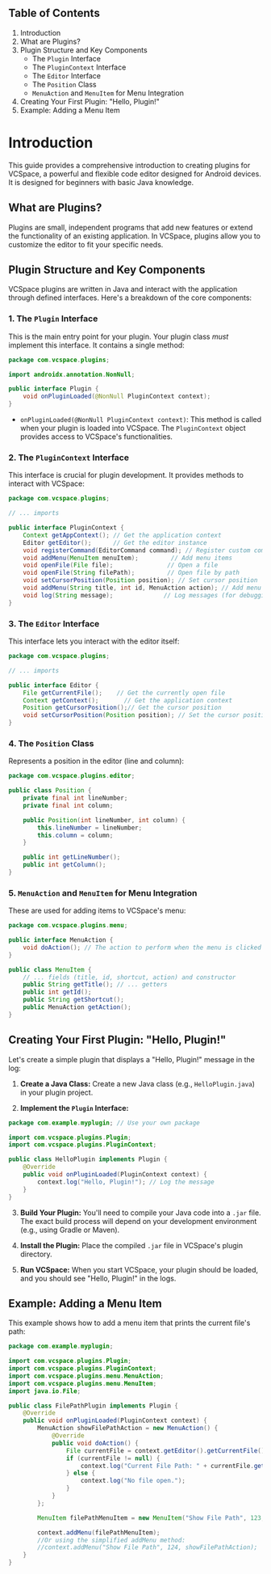 ## Table of Contents
1. Introduction 
2. What are Plugins?
3. Plugin Structure and Key Components
    - The `Plugin` Interface
    - The `PluginContext` Interface
    - The `Editor` Interface
    - The `Position` Class
    - `MenuAction` and `MenuItem` for Menu Integration
4. Creating Your First Plugin: "Hello, Plugin!"
5. Example: Adding a Menu Item

# Introduction
This guide provides a comprehensive introduction to creating plugins for VCSpace, a powerful and flexible code editor designed for Android devices. It is designed for beginners with basic Java knowledge.

## What are Plugins?

Plugins are small, independent programs that add new features or extend the functionality of an existing application. In VCSpace, plugins allow you to customize the editor to fit your specific needs.

## Plugin Structure and Key Components

VCSpace plugins are written in Java and interact with the application through defined interfaces. Here's a breakdown of the core components:

### 1. The `Plugin` Interface

This is the main entry point for your plugin. Your plugin class *must* implement this interface. It contains a single method:

```java
package com.vcspace.plugins;

import androidx.annotation.NonNull;

public interface Plugin {
    void onPluginLoaded(@NonNull PluginContext context);
}
```

-   `onPluginLoaded(@NonNull PluginContext context)`: This method is called when your plugin is loaded into VCSpace. The `PluginContext` object provides access to VCSpace's functionalities.

### 2. The `PluginContext` Interface

This interface is crucial for plugin development. It provides methods to interact with VCSpace:

```java
package com.vcspace.plugins;

// ... imports

public interface PluginContext {
    Context getAppContext(); // Get the application context
    Editor getEditor();      // Get the editor instance
    void registerCommand(EditorCommand command); // Register custom commands
    void addMenu(MenuItem menuItem);         // Add menu items
    void openFile(File file);               // Open a file
    void openFile(String filePath);         // Open file by path
    void setCursorPosition(Position position); // Set cursor position
    void addMenu(String title, int id, MenuAction action); // Add menu with action
    void log(String message);              // Log messages (for debugging)
}
```

### 3. The `Editor` Interface

This interface lets you interact with the editor itself:

```java
package com.vcspace.plugins;

// ... imports

public interface Editor {
    File getCurrentFile();    // Get the currently open file
    Context getContext();       // Get the application context
    Position getCursorPosition();// Get the cursor position
    void setCursorPosition(Position position); // Set the cursor position
}
```

### 4. The `Position` Class

Represents a position in the editor (line and column):

```java
package com.vcspace.plugins.editor;

public class Position {
    private final int lineNumber;
    private final int column;

    public Position(int lineNumber, int column) {
        this.lineNumber = lineNumber;
        this.column = column;
    }

    public int getLineNumber();
    public int getColumn();
}
```

### 5. `MenuAction` and `MenuItem` for Menu Integration

These are used for adding items to VCSpace's menu:

```java
package com.vcspace.plugins.menu;

public interface MenuAction {
    void doAction(); // The action to perform when the menu is clicked
}

public class MenuItem {
    // ... fields (title, id, shortcut, action) and constructor
    public String getTitle(); // ... getters
    public int getId();
    public String getShortcut();
    public MenuAction getAction();
}
```

## Creating Your First Plugin: "Hello, Plugin!"

Let's create a simple plugin that displays a "Hello, Plugin!" message in the log:

1.  **Create a Java Class:** Create a new Java class (e.g., `HelloPlugin.java`) in your plugin project.

2.  **Implement the `Plugin` Interface:**

```java
package com.example.myplugin; // Use your own package

import com.vcspace.plugins.Plugin;
import com.vcspace.plugins.PluginContext;

public class HelloPlugin implements Plugin {
    @Override
    public void onPluginLoaded(PluginContext context) {
        context.log("Hello, Plugin!"); // Log the message
    }
}
```

3.  **Build Your Plugin:** You'll need to compile your Java code into a `.jar` file. The exact build process will depend on your development environment (e.g., using Gradle or Maven).

4.  **Install the Plugin:** Place the compiled `.jar` file in VCSpace's plugin directory.

5.  **Run VCSpace:** When you start VCSpace, your plugin should be loaded, and you should see "Hello, Plugin!" in the logs.

## Example: Adding a Menu Item

This example shows how to add a menu item that prints the current file's path:

```java
package com.example.myplugin;

import com.vcspace.plugins.Plugin;
import com.vcspace.plugins.PluginContext;
import com.vcspace.plugins.menu.MenuAction;
import com.vcspace.plugins.menu.MenuItem;
import java.io.File;

public class FilePathPlugin implements Plugin {
    @Override
    public void onPluginLoaded(PluginContext context) {
        MenuAction showFilePathAction = new MenuAction() {
            @Override
            public void doAction() {
                File currentFile = context.getEditor().getCurrentFile();
                if (currentFile != null) {
                    context.log("Current File Path: " + currentFile.getAbsolutePath());
                } else {
                    context.log("No file open.");
                }
            }
        };

        MenuItem filePathMenuItem = new MenuItem("Show File Path", 123, null, showFilePathAction); // 123 is a unique ID

        context.addMenu(filePathMenuItem);
        //Or using the simplified addMenu method:
        //context.addMenu("Show File Path", 124, showFilePathAction);
    }
}
```
